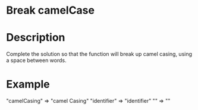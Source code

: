 # Break camelCase

# Description
Complete the solution so that the function will break up camel casing, using a space between words.

# Example
"camelCasing"  =>  "camel Casing"
"identifier"   =>  "identifier"
""             =>  ""
